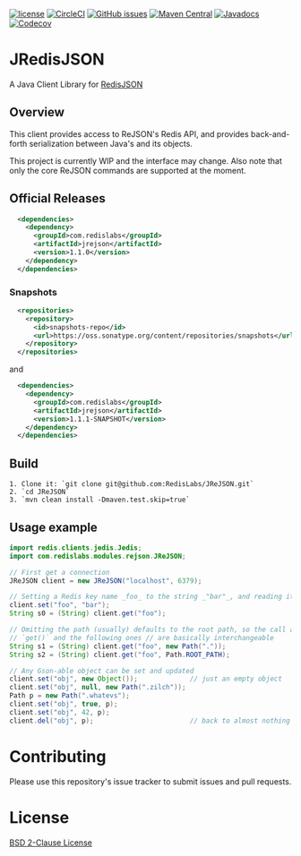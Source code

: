 [![license](https://img.shields.io/github/license/RedisJSON/jredisjson.svg)](https://github.com/RedisJSON/jredisjson)
[![CircleCI](https://circleci.com/gh/RedisJSON/JRedisJSON/tree/master.svg?style=svg)](https://circleci.com/gh/RedisJSON/JRedisJSON/tree/master)
[![GitHub issues](https://img.shields.io/github/release/RedisJSON/JRedisJSON.svg)](https://github.com/RedisJSON/JRedisJSON/releases/latest)
[![Maven Central](https://maven-badges.herokuapp.com/maven-central/com.redislabs/jredisjson/badge.svg)](https://maven-badges.herokuapp.com/maven-central/com.redislabs/jredisjson)
[![Javadocs](https://www.javadoc.io/badge/com.redislabs/jredisjson.svg)](https://www.javadoc.io/doc/com.redislabs/jredisjson)
[![Codecov](https://codecov.io/gh/RedisJSON/JRedisJSON/branch/master/graph/badge.svg)](https://codecov.io/gh/RedisJSON/JRedisJSON)



# JRedisJSON

A Java Client Library for [RedisJSON](https://github.com/RedisJSON/RedisJSON)

## Overview 

This client provides access to ReJSON's Redis API, and provides back-and-forth serialization between Java's and its objects.

This project is currently WIP and the interface may change. Also note that only the core ReJSON commands are supported at the moment. 



## Official Releases

```xml
  <dependencies>
    <dependency>
      <groupId>com.redislabs</groupId>
      <artifactId>jrejson</artifactId>
      <version>1.1.0</version>
    </dependency>
  </dependencies>
```

### Snapshots

```xml
  <repositories>
    <repository>
      <id>snapshots-repo</id>
      <url>https://oss.sonatype.org/content/repositories/snapshots</url>
    </repository>
  </repositories>
```

and

```xml
  <dependencies>
    <dependency>
      <groupId>com.redislabs</groupId>
      <artifactId>jrejson</artifactId>
      <version>1.1.1-SNAPSHOT</version>
    </dependency>
  </dependencies>
```


## Build
    1. Clone it: `git clone git@github.com:RedisLabs/JReJSON.git`
    2. `cd JReJSON`
    3. `mvn clean install -Dmaven.test.skip=true`

## Usage example

```java  
import redis.clients.jedis.Jedis;
import com.redislabs.modules.rejson.JReJSON;

// First get a connection
JReJSON client = new JReJSON("localhost", 6379);

// Setting a Redis key name _foo_ to the string _"bar"_, and reading it back
client.set("foo", "bar");
String s0 = (String) client.get("foo");

// Omitting the path (usually) defaults to the root path, so the call above to
// `get()` and the following ones // are basically interchangeable
String s1 = (String) client.get("foo", new Path("."));
String s2 = (String) client.get("foo", Path.ROOT_PATH);

// Any Gson-able object can be set and updated
client.set("obj", new Object());             // just an empty object
client.set("obj", null, new Path(".zilch"));
Path p = new Path(".whatevs");
client.set("obj", true, p);
client.set("obj", 42, p);
client.del("obj", p);                        // back to almost nothing

```

# Contributing

Please use this repository's issue tracker to submit issues and pull requests.

# License

[BSD 2-Clause License](LICENSE)

